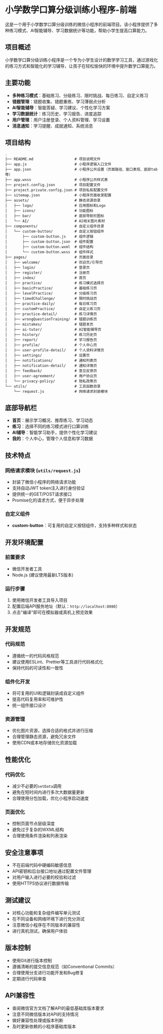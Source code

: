 # 小学数学口算分级训练小程序-前端

这是一个用于小学数学口算分级训练的微信小程序的前端项目。该小程序提供了多种练习模式、AI智能辅导、学习数据统计等功能，帮助小学生提高口算能力。

## 项目概述

小学数学口算分级训练小程序是一个专为小学生设计的数学学习工具，通过游戏化的练习方式和智能化的学习辅导，让孩子在轻松愉快的环境中提升数学口算能力。

## 主要功能

- **多种练习模式**：基础练习、分级练习、限时挑战、每日练习、自定义练习
- **错题管理**：错题收集、错题重练、学习薄弱点分析
- **AI智能辅导**：智能答疑、学习建议、个性化学习方案
- **学习数据统计**：练习历史、学习报告、进度追踪
- **用户管理**：用户注册登录、个人资料管理、学习设置
- **消息通知**：学习提醒、成就通知、系统消息

## 项目结构

```
.
├── README.md                   # 项目说明文件
├── app.js                      # 小程序逻辑入口文件
├── app.json                    # 小程序公共设置（页面路径、窗口表现、底部tab等）
├── app.wxss                    # 小程序公共样式表
├── project.config.json         # 项目配置文件
├── project.private.config.json # 项目私有配置文件
├── sitemap.json                # 小程序页面收录配置
├── assets/                     # 静态资源目录
│   ├── logo/                   # 应用图标和Logo
│   ├── icons/                  # 功能图标
│   ├── bar/                    # 底部导航栏图标
│   └── AI/                     # AI相关图片素材
├── components/                 # 自定义组件目录
│   └── custom-button/          # 自定义按钮组件
│       ├── custom-button.js    # 组件逻辑
│       ├── custom-button.json  # 组件配置
│       ├── custom-button.wxml  # 组件结构
│       └── custom-button.wxss  # 组件样式
├── pages/                      # 页面目录
│   ├── welcome/                # 欢迎页/引导页
│   ├── login/                  # 登录页
│   ├── register/               # 注册页
│   ├── index/                  # 首页
│   ├── practice/               # 练习模式选择页
│   ├── basicPractice/          # 基础练习页
│   ├── levelPractice/          # 分级练习页
│   ├── timedChallenge/         # 限时挑战页
│   ├── practice-daily/         # 每日练习页
│   ├── customPractice/         # 自定义练习页
│   ├── practice-detail/        # 练习详情页
│   ├── wrongQuestionTraining/  # 错题训练页
│   ├── mistakes/               # 错题本页
│   ├── ai-tutor/               # AI智能辅导页
│   ├── history/                # 练习历史页
│   ├── report/                 # 学习报告页
│   ├── profile/                # 个人中心页
│   ├── user-profile-detail/    # 个人资料详情页
│   ├── settings/               # 设置页
│   ├── notifications/          # 通知列表页
│   ├── notification-detail/    # 通知详情页
│   ├── feedback/               # 意见反馈页
│   ├── user-agreement/         # 用户协议页
│   └── privacy-policy/         # 隐私政策页
└── utils/                      # 工具函数目录
    └── request.js              # 网络请求封装模块
```

## 底部导航栏

- **首页**：展示学习概况、推荐练习、学习动态
- **练习**：选择不同的练习模式进行口算训练
- **AI辅导**：智能学习助手，提供个性化学习建议
- **我的**：个人中心，管理个人信息和学习数据

## 技术特点

### 网络请求模块 (`utils/request.js`)
- 封装了微信小程序的网络请求功能
- 支持自动JWT token注入进行身份验证
- 提供统一的GET/POST请求接口
- Promise化的请求方式，便于异步处理

### 自定义组件
- **custom-button**：可复用的自定义按钮组件，支持多种样式和状态

## 开发环境配置

### 前置要求
- 微信开发者工具
- Node.js (建议使用最新LTS版本)

### 运行步骤
1. 使用微信开发者工具导入项目
2. 配置后端API服务地址（默认：`http://localhost:8080`）
3. 点击"编译"即可在模拟器或真机上预览效果

## 开发规范

### 代码规范
- 遵循统一的代码风格规范
- 建议使用ESLint、Prettier等工具进行代码格式化
- 保持代码的可读性和一致性

### 组件化开发
- 将可复用的UI和逻辑封装成自定义组件
- 提高代码复用率和可维护性
- 统一组件接口设计

### 资源管理
- 优化图片资源，选择合适的格式并进行压缩
- 合理管理静态资源，避免冗余文件
- 使用CDN或本地存储优化资源加载

## 性能优化

### 代码优化
- 减少不必要的`setData`调用
- 避免在短时间内进行多次大数据量更新
- 合理使用分包加载，优化小程序启动速度

### 页面优化
- 控制页面节点层级深度
- 避免过于复杂的WXML结构
- 合理使用条件渲染和列表渲染

## 安全注意事项

- 不在前端代码中硬编码敏感信息
- API密钥和后台接口地址通过配置文件管理
- 对用户输入进行必要的校验和过滤
- 使用HTTPS协议进行数据传输

## 测试建议

- 对核心功能和复杂组件编写单元测试
- 在不同设备和网络环境下进行充分测试
- 注意微信小程序在不同版本的兼容性
- 进行真机测试，确保用户体验

## 版本控制

- 使用Git进行版本控制
- 遵循清晰的提交信息规范（如Conventional Commits）
- 合理使用分支进行功能开发和Bug修复
- 定期进行代码审查

## API兼容性

- 查阅微信官方文档了解API的最低基础库版本要求
- 注意不同微信版本对API的支持情况
- 做好兼容性处理或版本判断
- 及时更新依赖的小程序基础库版本

